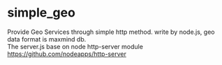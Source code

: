 simple_geo
==========

Provide Geo Services through simple http method. write by node.js, geo data format is maxmind db.  
The server.js base on node http-server module <https://github.com/nodeapps/http-server>